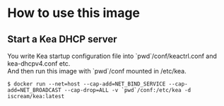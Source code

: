 # How to use this image
## Start a Kea DHCP server
You write Kea startup configuration file into \`pwd\`/conf/keactrl.conf and kea-dhcpv4.conf etc.  
And then run this image with \`pwd\`/conf mounted in /etc/kea.

```
$ docker run --net=host --cap-add=NET_BIND_SERVICE --cap-add=NET_BROADCAST --cap-drop=ALL -v `pwd`/conf:/etc/kea -d iscream/kea:latest
```

